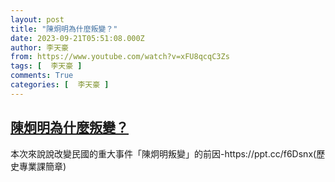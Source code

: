 ```yaml
---
layout: post
title: "陳炯明為什麼叛變？"
date: 2023-09-21T05:51:08.000Z
author: 李天豪
from: https://www.youtube.com/watch?v=xFU8qcqC3Zs
tags: [  李天豪 ]
comments: True
categories: [  李天豪 ]
---
```

<!--1695275468000-->
[陳炯明為什麼叛變？](https://www.youtube.com/watch?v=xFU8qcqC3Zs)
------

<div>
本次來說說改變民國的重大事件「陳炯明叛變」的前因-https://ppt.cc/f6Dsnx(歷史專業課簡章)
</div>
